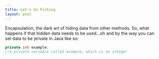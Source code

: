 ```yaml
---
title: Let's Go Fishing
layout: post
---
```


Encapsulation, the dark art of hiding data from other methods. So, what happens if that hidden data needs to be used...oh and by the way you can set data to be private in Java like so:

```java
private int example;
//a private variable called example, which is an integer
```

